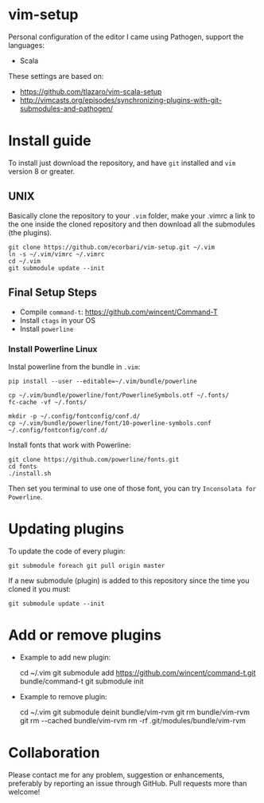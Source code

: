 vim-setup
===============

Personal configuration of the editor I came using Pathogen, support the languages:

* Scala

These settings are based on:

* https://github.com/tlazaro/vim-scala-setup
* http://vimcasts.org/episodes/synchronizing-plugins-with-git-submodules-and-pathogen/

Install guide
=============

To install just download the repository, and have ``git`` installed and ``vim`` version 8 or greater.

UNIX
----

Basically clone the repository to your ``.vim`` folder, make your .vimrc a link to the one inside the cloned repository and then download all the submodules (the plugins).

    git clone https://github.com/ecorbari/vim-setup.git ~/.vim
    ln -s ~/.vim/vimrc ~/.vimrc
    cd ~/.vim
    git submodule update --init
    

Final Setup Steps
------------------

  * Compile ``command-t``: https://github.com/wincent/Command-T
  * Install ``ctags`` in your OS 
  * Install `powerline`

### Install Powerline Linux

Instal powerline from the bundle in `.vim`:

    pip install --user --editable=~/.vim/bundle/powerline

    cp ~/.vim/bundle/powerline/font/PowerlineSymbols.otf ~/.fonts/
    fc-cache -vf ~/.fonts/

    mkdir -p ~/.config/fontconfig/conf.d/
    cp ~/.vim/bundle/powerline/font/10-powerline-symbols.conf ~/.config/fontconfig/conf.d/

Install fonts that work with Powerline:

    git clone https://github.com/powerline/fonts.git
    cd fonts
    ./install.sh
    

Then set you terminal to use one of those font, you can try `Inconsolata for Powerline`.

Updating plugins
================

To update the code of every plugin:

    git submodule foreach git pull origin master
    
If a new submodule (plugin) is added to this repository since the time you cloned it you must:

    git submodule update --init


Add or remove plugins
================
    
* Example to add new plugin:

    cd ~/.vim 
    git submodule add https://github.com/wincent/command-t.git bundle/command-t
    git submodule init

* Example to remove plugin:

    cd ~/.vim 
    git submodule deinit bundle/vim-rvm
    git rm bundle/vim-rvm
    git rm --cached bundle/vim-rvm
    rm -rf .git/modules/bundle/vim-rvm

Collaboration
=============

Please contact me for any problem, suggestion or enhancements, preferably by reporting an issue through GitHub. Pull requests more than welcome!
